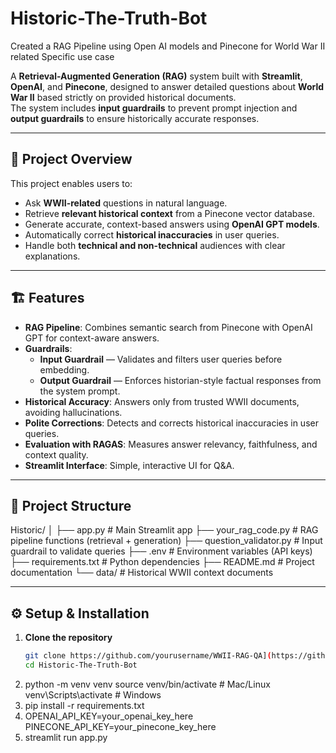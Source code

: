 # Historic-The-Truth-Bot
Created a RAG Pipeline using Open AI models and Pinecone for World War II related Specific use case

A **Retrieval-Augmented Generation (RAG)** system built with **Streamlit**, **OpenAI**, and **Pinecone**, designed to answer detailed questions about **World War II** based strictly on provided historical documents.  
The system includes **input guardrails** to prevent prompt injection and **output guardrails** to ensure historically accurate responses.

---

## 📜 Project Overview

This project enables users to:
- Ask **WWII-related** questions in natural language.
- Retrieve **relevant historical context** from a Pinecone vector database.
- Generate accurate, context-based answers using **OpenAI GPT models**.
- Automatically correct **historical inaccuracies** in user queries.
- Handle both **technical and non-technical** audiences with clear explanations.

---

## 🏗 Features

- **RAG Pipeline**: Combines semantic search from Pinecone with OpenAI GPT for context-aware answers.
- **Guardrails**:
  - **Input Guardrail** — Validates and filters user queries before embedding.
  - **Output Guardrail** — Enforces historian-style factual responses from the system prompt.
- **Historical Accuracy**: Answers only from trusted WWII documents, avoiding hallucinations.
- **Polite Corrections**: Detects and corrects historical inaccuracies in user queries.
- **Evaluation with RAGAS**: Measures answer relevancy, faithfulness, and context quality.
- **Streamlit Interface**: Simple, interactive UI for Q&A.

---

## 📂 Project Structure

Historic/
│
├── app.py # Main Streamlit app
├── your_rag_code.py # RAG pipeline functions (retrieval + generation)
├── question_validator.py # Input guardrail to validate queries
├── .env # Environment variables (API keys)
├── requirements.txt # Python dependencies
├── README.md # Project documentation
└── data/ # Historical WWII context documents


---

## ⚙️ Setup & Installation

1. **Clone the repository**
   ```bash
   git clone https://github.com/yourusername/WWII-RAG-QA](https://github.com/MD-AHTESHAMUDDIN/Historic-The-Truth-Bot.git
   cd Historic-The-Truth-Bot
2. python -m venv venv
source venv/bin/activate      # Mac/Linux
venv\Scripts\activate         # Windows
3. pip install -r requirements.txt
4. OPENAI_API_KEY=your_openai_key_here
PINECONE_API_KEY=your_pinecone_key_here
5. streamlit run app.py

